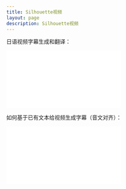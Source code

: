 ```yaml
---
title: Silhouette视频
layout: page
description: Silhouette视频 
---
```


日语视频字幕生成和翻译：

<iframe src="//player.bilibili.com/player.html?isOutside=true&aid=114279550290895&bvid=BV1hQZZYiENv&cid=29233319819&p=1" scrolling="no" border="0" frameborder="no" framespacing="0" allowfullscreen="true"></iframe>


如何基于已有文本给视频生成字幕（音文对齐）：

<iframe src="//player.bilibili.com/player.html?isOutside=true&aid=114052923720504&bvid=BV1ReADeYEw3&cid=28539487531&p=1" scrolling="no" border="0" frameborder="no" framespacing="0" allowfullscreen="true"></iframe>